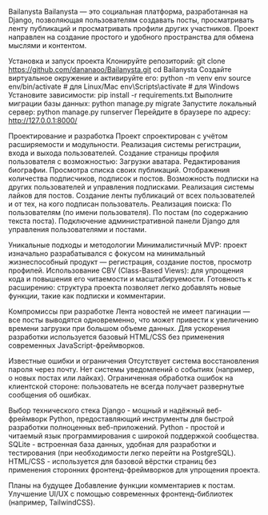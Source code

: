 Bailanysta
Bailanysta — это социальная платформа, разработанная на Django, позволяющая пользователям создавать посты, просматривать ленту публикаций и просматривать профили других участников. 
Проект направлен на создание простого и удобного пространства для обмена мыслями и контентом.

Установка и запуск проекта
Клонируйте репозиторий:
  git clone https://github.com/dananaoo/Bailanysta.git
  cd Bailanysta
Создайте виртуальное окружение и активируйте его:
  python -m venv env
  source env/bin/activate   # для Linux/Mac
  env\Scripts\activate      # для Windows
Установите зависимости:
  pip install -r requirements.txt
Выполните миграции базы данных:
  python manage.py migrate
Запустите локальный сервер:
  python manage.py runserver
Перейдите в браузере по адресу:
  http://127.0.0.1:8000/
  
Проектирование и разработка
Проект спроектирован с учётом расширяемости и модульности.
Реализация системы регистрации, входа и выхода пользователей.
Создание страницы профиля пользователя с возможностью:
Загрузки аватара.
Редактирования биографии.
Просмотра списка своих публикаций.
Отображения количества подписчиков, подписок и постов.
Возможность подписки на других пользователей и управления подписками.
Реализация системы лайков для постов.
Создание ленты публикаций от всех пользователей и от тех, на кого подписан пользователь.
Реализация поиска:
По пользователям (по имени пользователя).
По постам (по содержанию текста поста).
Подключение административной панели Django для управления пользователями и постами.

Уникальные подходы и методологии
Минималистичный MVP: проект изначально разрабатывался с фокусом на минимальный жизнеспособный продукт — регистрация, создание постов, просмотр профилей.
Использование CBV (Class-Based Views): для упрощения кода и повышения его читаемости и масштабируемости.
Готовность к расширению: структура проекта позволяет легко добавлять новые функции, такие как подписки и комментарии.

Компромиссы при разработке
Лента новостей не имеет пагинации — все посты выводятся одновременно, что может привести к увеличению времени загрузки при большом объеме данных.
Для ускорения разработки используется базовый HTML/CSS без применения современных JavaScript-фреймворков.

Известные ошибки и ограничения
Отсутствует система восстановления пароля через почту.
Нет системы уведомлений о событиях (например, о новых постах или лайках).
Ограниченная обработка ошибок на клиентской стороне: пользователь не всегда получает развернутые сообщения об ошибках.

Выбор технического стека
Django - мощный и надёжный веб-фреймворк Python, предоставляющий инструменты для быстрой разработки полноценных веб-приложений.
Python - простой и читаемый язык программирования с широкой поддержкой сообщества.
SQLite - встроенная база данных, удобная для разработки и тестирования (при необходимости легко перейти на PostgreSQL).
HTML/CSS - используется для базовой вёрстки страниц без применения сторонних фронтенд-фреймворков для упрощения проекта.

Планы на будущее
Добавление функции комментариев к постам.
Улучшение UI/UX с помощью современных фронтенд-библиотек (например, TailwindCSS).
